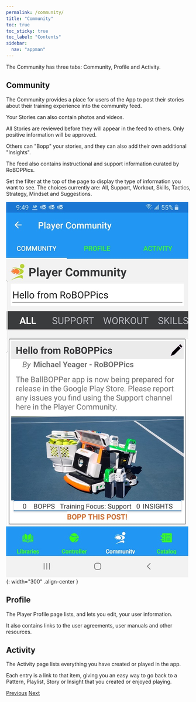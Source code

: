 ```yaml
---
permalink: /community/
title: "Community"
toc: true
toc_sticky: true
toc_label: "Contents"
sidebar:
  nav: "appman"
---
```


The Community has three tabs: Community, Profile and Activity.

## Community

The Community provides a place for users of the App to post their stories about their training experience into the community feed. 

Your Stories can also contain photos and videos.

All Stories are reviewed before they will appear in the feed to others. Only positive information will be approved. 

Others can "Bopp" your stories, and they can also add their own additional "Insights". 

The feed also contains instructional and support information curated by RoBOPPics. 

Set the filter at the top of the page to display the type of information you want to see. The choices currently are: All, Support, Workout, Skills, Tactics, Strategy, Mindset and Suggestions.

![Community Image](../assets/images/PlayerCommunity500.jpg){: width="300" .align-center } 

## Profile

The Player Profile page lists, and lets you edit, your user information. 

It also contains links to the user agreements, user manuals and other resources.

## Activity

The Activity page lists everything you have created or played in the app. 

Each entry is a link to that item, giving you an easy way to go back to a Pattern, Playlist, Story or Insight that you created or enjoyed playing.

  <nav class="pagination">
      <a href="/BallBOPPer/coreController/" class="pagination--pager" title="Core Controller">Previous</a>
      <a href="/BallBOPPer/appmancatalog/" class="pagination--pager" title="Catalog">Next</a> 
  </nav>

